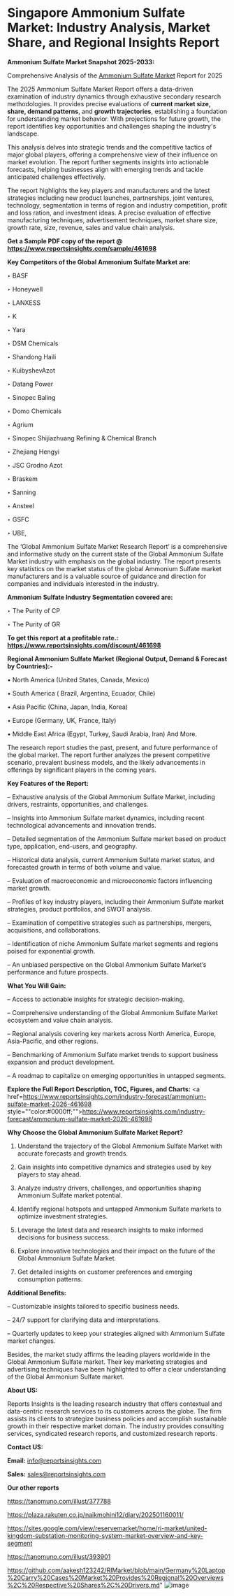 # Singapore Ammonium Sulfate Market: Industry Analysis, Market Share, and Regional Insights Report

<strong>Ammonium Sulfate Market Snapshot 2025-2033:</strong>

Comprehensive Analysis of the <a href=https://www.reportsinsights.com/sample/461698>Ammonium Sulfate Market</a> Report for 2025

The 2025 Ammonium Sulfate Market Report offers a data-driven examination of industry dynamics through exhaustive secondary research methodologies. It provides precise evaluations of <strong>current market size, share, demand patterns</strong>, and <strong>growth trajectories</strong>, establishing a foundation for understanding market behavior. With projections for future growth, the report identifies key opportunities and challenges shaping the industry's landscape.

This analysis delves into strategic trends and the competitive tactics of major global players, offering a comprehensive view of their influence on market evolution. The report further segments insights into actionable forecasts, helping businesses align with emerging trends and tackle anticipated challenges effectively.

The report highlights the key players and manufacturers and the latest strategies including new product launches, partnerships, joint ventures, technology, segmentation in terms of region and industry competition, profit and loss ration, and investment ideas. A precise evaluation of effective manufacturing techniques, advertisement techniques, market share size, growth rate, size, revenue, sales and value chain analysis.

<strong>Get a Sample PDF copy of the report @ <a href=https://www.reportsinsights.com/sample/461698 style=color:#0000ff;>https://www.reportsinsights.com/sample/461698</a></strong>

<strong>Key Competitors of the Global Ammonium Sulfate Market are:</strong>

‣ BASF

‣ Honeywell

‣ LANXESS

‣ K

‣ Yara

‣ DSM Chemicals

‣ Shandong Haili

‣ KuibyshevAzot

‣ Datang Power

‣ Sinopec Baling

‣ Domo Chemicals

‣ Agrium

‣ Sinopec Shijiazhuang Refining & Chemical Branch

‣ Zhejiang Hengyi

‣ JSC Grodno Azot

‣ Braskem

‣ Sanning

‣ Ansteel

‣ GSFC

‣ UBE,

The ‘Global Ammonium Sulfate Market Research Report’ is a comprehensive and informative study on the current state of the Global Ammonium Sulfate Market industry with emphasis on the global industry. The report presents key statistics on the market status of the global Ammonium Sulfate market manufacturers and is a valuable source of guidance and direction for companies and individuals interested in the industry.

<strong>Ammonium Sulfate Industry Segmentation covered are:</strong>

‣ The Purity of CP

‣ The Purity of GR

<strong>To get this report at a profitable rate.: <a href=https://www.reportsinsights.com/discount/461698 style=color:#0000ff;>https://www.reportsinsights.com/discount/461698</a></strong>

<strong>Regional Ammonium Sulfate Market (Regional Output, Demand &amp; Forecast by Countries):-</strong>

• North America (United States, Canada, Mexico)

• South America ( Brazil, Argentina, Ecuador, Chile)

• Asia Pacific (China, Japan, India, Korea)

• Europe (Germany, UK, France, Italy)

• Middle East Africa (Egypt, Turkey, Saudi Arabia, Iran) And More.

The research report studies the past, present, and future performance of the global market. The report further analyzes the present competitive scenario, prevalent business models, and the likely advancements in offerings by significant players in the coming years.

<strong>Key Features of the Report:</strong>

– Exhaustive analysis of the Global Ammonium Sulfate Market, including drivers, restraints, opportunities, and challenges.

– Insights into Ammonium Sulfate market dynamics, including recent technological advancements and innovation trends.

– Detailed segmentation of the Ammonium Sulfate market based on product type, application, end-users, and geography.

– Historical data analysis, current Ammonium Sulfate market status, and forecasted growth in terms of both volume and value.

– Evaluation of macroeconomic and microeconomic factors influencing market growth.

– Profiles of key industry players, including their Ammonium Sulfate market strategies, product portfolios, and SWOT analysis.

– Examination of competitive strategies such as partnerships, mergers, acquisitions, and collaborations.

– Identification of niche Ammonium Sulfate market segments and regions poised for exponential growth.

– An unbiased perspective on the Global Ammonium Sulfate Market’s performance and future prospects.

<strong>What You Will Gain:</strong>

– Access to actionable insights for strategic decision-making.

– Comprehensive understanding of the Global Ammonium Sulfate Market ecosystem and value chain analysis.

– Regional analysis covering key markets across North America, Europe, Asia-Pacific, and other regions.

– Benchmarking of Ammonium Sulfate market trends to support business expansion and product development.

– A roadmap to capitalize on emerging opportunities in untapped segments.

<strong>Explore the Full Report Description, TOC, Figures, and Charts:</strong>
<a href=https://www.reportsinsights.com/industry-forecast/ammonium-sulfate-market-2026-461698 style=""color:#0000ff;"">https://www.reportsinsights.com/industry-forecast/ammonium-sulfate-market-2026-461698</a>

<strong>Why Choose the Global Ammonium Sulfate Market Report?</strong>

1. Understand the trajectory of the Global Ammonium Sulfate Market with accurate forecasts and growth trends.

2. Gain insights into competitive dynamics and strategies used by key players to stay ahead.

3. Analyze industry drivers, challenges, and opportunities shaping Ammonium Sulfate market potential.

4. Identify regional hotspots and untapped Ammonium Sulfate markets to optimize investment strategies.

5. Leverage the latest data and research insights to make informed decisions for business success.

6. Explore innovative technologies and their impact on the future of the Global Ammonium Sulfate Market.

7. Get detailed insights on customer preferences and emerging consumption patterns.

<strong>Additional Benefits:</strong>

– Customizable insights tailored to specific business needs.

– 24/7 support for clarifying data and interpretations.

– Quarterly updates to keep your strategies aligned with Ammonium Sulfate market changes.

Besides, the market study affirms the leading players worldwide in the Global Ammonium Sulfate market. Their key marketing strategies and advertising techniques have been highlighted to offer a clear understanding of the Global Ammonium Sulfate market.

<strong><strong>About US</strong>:</strong>

Reports Insights is the leading research industry that offers contextual and data-centric research services to its customers across the globe. The firm assists its clients to strategize business policies and accomplish sustainable growth in their respective market domain. The industry provides consulting services, syndicated research reports, and customized research reports.

<strong>Contact US:</strong>

<p class=><b>Email:</b> <a href=mailto:info@reportsinsights.com>info@reportsinsights.com</a></p>
<p class=><b>Sales:</b> <a href=mailto:sales@reportsinsights.com>sales@reportsinsights.com</a></p>

<strong>Our other reports</strong>

<a href=https://tanomuno.com/illust/377788>https://tanomuno.com/illust/377788</a>

<a href=https://plaza.rakuten.co.jp/naikmohini12/diary/202501160011/>https://plaza.rakuten.co.jp/naikmohini12/diary/202501160011/</a>

<a href=https://sites.google.com/view/reservemarket/home/ri-market/united-kingdom-substation-monitoring-system-market-overview-and-key-segment>https://sites.google.com/view/reservemarket/home/ri-market/united-kingdom-substation-monitoring-system-market-overview-and-key-segment</a>

<a href=https://tanomuno.com/illust/393901>https://tanomuno.com/illust/393901</a>

<a href=https://github.com/aakesh123242/RIMarket/blob/main/Germany%20Laptop%20Carry%20Cases%20Market%20Provides%20Regional%20Overviews%2C%20Respective%20Shares%2C%20Drivers.md>https://github.com/aakesh123242/RIMarket/blob/main/Germany%20Laptop%20Carry%20Cases%20Market%20Provides%20Regional%20Overviews%2C%20Respective%20Shares%2C%20Drivers.md</a>"
![image](https://github.com/user-attachments/assets/f26a0e3c-2981-452e-a3dd-633d5add4bd7)
